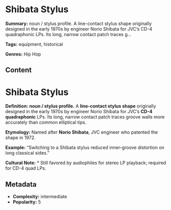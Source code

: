 # Shibata Stylus

**Summary:** noun / stylus profile. A line-contact stylus shape originally designed in the early 1970s by engineer Norio Shibata for JVC’s CD-4 quadraphonic LPs. Its long, narrow contact patch traces g...

**Tags:** equipment, historical

**Genres:** Hip Hop

## Content

# Shibata Stylus

**Definition:** **noun / stylus profile.** A **line-contact stylus shape** originally designed in the early 1970s by engineer Norio Shibata for JVC’s **CD-4 quadraphonic** LPs. Its long, narrow contact patch traces groove walls more accurately than common elliptical tips.

**Etymology:** Named after **Norio Shibata**, JVC engineer who patented the shape in 1972.

**Example:** “Switching to a Shibata stylus reduced inner-groove distortion on long classical sides.”

**Cultural Note:** * Still favored by audiophiles for stereo LP playback; required for CD-4 quad LPs.

## Metadata

- **Complexity:** intermediate
- **Popularity:** 5
